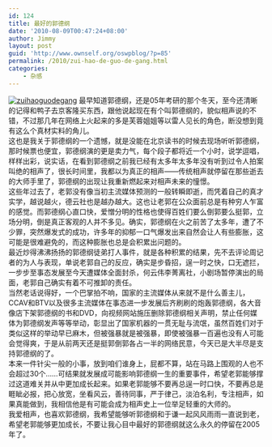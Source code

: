```yaml
---
id: 124
title: 最好的郭德纲
date: '2010-08-09T00:47:24+08:00'
author: Jimmy
layout: post
guid: 'http://www.ownself.org/oswpblog/?p=85'
permalink: /2010/zui-hao-de-guo-de-gang.html
categories:
    - 杂感
---
```


[![zuihaoguodegang](/wp-content/uploads/2010/0e897fc55c50_B16/zuihaoguodegang_thumb.jpg "zuihaoguodegang")](/wp-content/uploads/2010/0e897fc55c50_B16/zuihaoguodegang.jpg) 最早知道郭德纲，还是05年考研的那个冬天，至今还清晰的记得和鸭子去京客隆买东西，跟他说起现在有个叫郭德纲的，貌似相声说的不错，不过那几年在网络上火起来的多是芙蓉姐姐等以雷人见长的角色，断没想到竟有这么个真材实料的角儿。   
 这也是我关于郭德纲的一个遗憾，就是没能在北京读书的时候去现场听听郭德纲，那时候票也便宜，郭德纲演的更是卖力气，每个段子都将近一个小时，说学逗唱，样样出彩，说实话，在看到郭德纲之前我已经有太多年太多年没有听到过令人拍案叫绝的相声了，很长时间里，我都以为真正的相声——传统相声就停留在那些逝去的大师手里了，郭德纲的出现让我重新燃起来对相声未来的憧憬。   
 这些年过去了，老郭没有像当初主流媒体预测的一般转瞬即逝，而凭着自己的真才实学，越说越火，德云社也是越办越大。这也让老郭在公众面前总是有种穷人乍富的感觉。而郭德纲心直口快，爱憎分明的性格也使得百姓们要么倒郭要么挺郭，立场分明，倒是真正客观的人并不多见。确实，郭德纲在火之前苦了太多年，遭了不少罪，突然爆发式的成功，许多年的抑郁一口气爆发出来自然会让人有些膨胀，这可能是很难避免的，而这种膨胀也总是会积累出问题的。   
 最近炒得沸沸扬扬的郭德纲徒弟打人事件，就是各种积累的结果，先不去评论周记者的为人与表现，单说老郭自己的反应，确实是步昏招，逞一时之快，口无遮拦，一步步至事态发展至今天遭媒体全面封杀，何云伟李菁离社，小剧场暂停演出的局面，老郭自己确实有着不可推卸的责任。   
 当然老话说得好，一个巴掌拍不响，国家的主流媒体从来就不是什么善主儿，CCAV和BTV以及很多主流媒体在事态进一步发展后齐刷刷的炮轰郭德纲，各大音像店下架郭德纲的书和DVD，向视频网站施压删除郭德纲相关声明，禁止任何媒体为郭德纲发声等等举动，彰显出了国家机器的一贯无耻与流氓，虽然百姓们对于类似这样的举动早已麻木，但被强暴就是被强暴，即使被强暴一百遍也没有人可能会觉得爽，于是从前两天还是挺郭倒郭各占一半的网络民意，今天已是大半尽是支持郭德纲的了。   
 本来一件针尖一般的小事，放到咱们谁身上，屁都不算，站在马路上围观的人也不会超过30个……可结果就发展成可能影响郭德纲一生的重要事件，希望老郭能够撑过这道难关并从中更加成长起来。如果老郭能够不要再总逞一时口快，不要再总是睚眦必报，把心放宽，坐看风云，善待同事，严于律己，淡泊名利，专注相声，如果真能做到，我相信他是有可能会成为相声史上一位举足轻重的大师的。   
 我爱相声，也喜欢郭德纲，我希望能够听郭德纲和于谦一起风风雨雨一直说到老，希望老郭能够更加成长，不要让我心目中最好的郭德纲就这么永久的停留在2005年了。